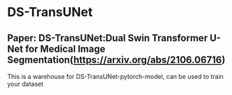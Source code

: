 # DS-TransUNet

## Paper: DS-TransUNet:Dual Swin Transformer U-Net for Medical Image Segmentation(https://arxiv.org/abs/2106.06716)
This is a warehouse for DS-TransUNet-pytorch-model, can be used to train your dataset
